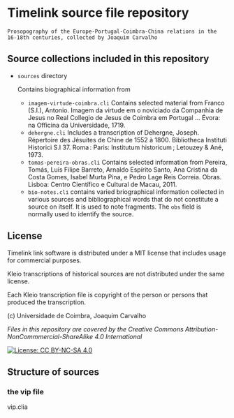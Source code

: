 # Timelink source file repository

    Prosopography of the Europe-Portugal-Coimbra-China relations in the 16-18th centuries, collected by Joaquim Carvalho

## Source collections included in this repository

* `sources` directory

    Contains biographical information from 

    * `imagem-virtude-coimbra.cli` Contains selected material from Franco (S.I.), Antonio. Imagem da virtude em o noviciado da Companhia de Jesus no Real Collegio de Jesus de Coimbra em Portugal ... Évora: na Officina da Universidade, 1719. 
    * `dehergne.cli` Includes a transcription of Dehergne, Joseph. Répertoire des Jésuites de Chine de 1552 à 1800. Bibliotheca Instituti Historici S.I 37. Roma : Paris: Institutum historicum ; Letouzey & Ané, 1973. 
    * `tomas-pereira-obras.cli` Contains selected information from Pereira, Tomás, Luís Filipe Barreto, Arnaldo Espírito Santo, Ana Cristina da Costa Gomes, Isabel Murta Pina, e Pedro Lage Reis Correia. Obras. Lisboa: Centro Científico e Cultural de Macau, 2011. 
    * `bio-notes.cli` contains varied briographical information collected 
    in various sources and bibliographical words that do not constitute a 
    source on itself. It is used to note fragments. The `obs` field is normally used to identify the source.





## License

Timelink link software is distributed under a MIT license that includes usage for commercial purposes. 

Kleio transcriptions of historical sources are not distributed under the same license. 

Each Kleio transcription file is copyright of the person or persons that produced the transcription.

(c) Universidade de Coimbra, Joaquim Carvalho

_Files in this repository are covered by the Creative Commons 
Attribution-NonCommmercial-ShareAlike 4.0 International_

[![License: CC BY-NC-SA 4.0](https://licensebuttons.net/l/by-nc-sa/4.0/80x15.png)](https://creativecommons.org/licenses/by-nc-sa/4.0/)

## Structure of sources

### the vip file

vip.clia